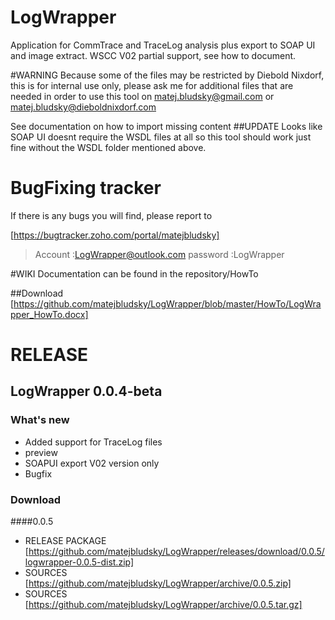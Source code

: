 # LogWrapper
Application for CommTrace and TraceLog analysis plus export to SOAP UI and image extract.
WSCC V02 partial support, see how to document.


#WARNING
Because some of the files may be restricted by Diebold Nixdorf, this is for internal use only, please ask me for additional 
files that are needed in order to use this tool on matej.bludsky@gmail.com or matej.bludsky@dieboldnixdorf.com

See documentation on how to import missing content
##UPDATE
Looks like SOAP UI doesnt require the WSDL files at all so this tool should work just fine without the WSDL folder mentioned above.



# BugFixing tracker 
If there is any bugs you will find, please report to 

[https://bugtracker.zoho.com/portal/matejbludsky]

>Account :LogWrapper@outlook.com
>password :LogWrapper

#WIKI
Documentation can be found in the repository/HowTo

##Download
[https://github.com/matejbludsky/LogWrapper/blob/master/HowTo/LogWrapper_HowTo.docx]


# RELEASE 

## LogWrapper 0.0.4-beta

### What's new
- Added support for TraceLog files
- preview
- SOAPUI export V02 version only
- Bugfix



### Download 

####0.0.5
- RELEASE PACKAGE [https://github.com/matejbludsky/LogWrapper/releases/download/0.0.5/logwrapper-0.0.5-dist.zip]
- SOURCES [https://github.com/matejbludsky/LogWrapper/archive/0.0.5.zip]
- SOURCES [https://github.com/matejbludsky/LogWrapper/archive/0.0.5.tar.gz]

